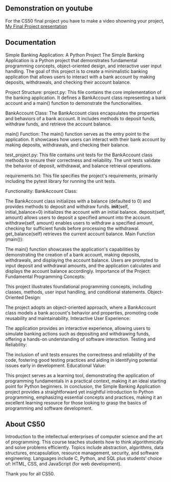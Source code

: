 

## Demonstration on youtube
For the CS50 final project you have to make a video showning your project,
[My Final Project presentation](https://youtu.be/iUY7jnqjS6A)

## Documentation
Simple Banking Application: A Python Project
The Simple Banking Application is a Python project that demonstrates fundamental programming concepts, object-oriented design, and interactive user input handling. The goal of this project is to create a minimalistic banking application that allows users to interact with a bank account by making deposits, withdrawals, and checking their account balance.

Project Structure:
project.py:
This file contains the core implementation of the banking application. It defines a BankAccount class representing a bank account and a main() function to demonstrate the functionalities.

BankAccount Class:
The BankAccount class encapsulates the properties and behaviors of a bank account. It includes methods to deposit funds, withdraw funds, and retrieve the account balance.

main() Function:
The main() function serves as the entry point to the application. It showcases how users can interact with their bank account by making deposits, withdrawals, and checking their balance.

test_project.py:
This file contains unit tests for the BankAccount class methods to ensure their correctness and reliability. The unit tests validate the behavior of deposit, withdrawal, and balance retrieval operations.

requirements.txt:
This file specifies the project's requirements, primarily including the pytest library for running the unit tests.

Functionality:
BankAccount Class:

The BankAccount class initializes with a balance (defaulted to 0) and provides methods to deposit and withdraw funds.
__init__(self, initial_balance=0) initializes the account with an initial balance.
deposit(self, amount) allows users to deposit a specified amount into the account.
withdraw(self, amount) enables users to withdraw a specified amount, checking for sufficient funds before processing the withdrawal.
get_balance(self) retrieves the current account balance.
Main Function (main()):

The main() function showcases the application's capabilities by demonstrating the creation of a bank account, making deposits, withdrawals, and displaying the account balance.
Users are prompted to input deposit and withdrawal amounts, and the application calculates and displays the account balance accordingly.
Importance of the Project:
Fundamental Programming Concepts:

This project illustrates foundational programming concepts, including classes, methods, user input handling, and conditional statements.
Object-Oriented Design:

The project adopts an object-oriented approach, where a BankAccount class models a bank account's behavior and properties, promoting code reusability and maintainability.
Interactive User Experience:

The application provides an interactive experience, allowing users to simulate banking actions such as depositing and withdrawing funds, offering a hands-on understanding of software interaction.
Testing and Reliability:

The inclusion of unit tests ensures the correctness and reliability of the code, fostering good testing practices and aiding in identifying potential issues early in development.
Educational Value:

This project serves as a learning tool, demonstrating the application of programming fundamentals in a practical context, making it an ideal starting point for Python beginners.
In conclusion, the Simple Banking Application project provides a straightforward yet insightful introduction to Python programming, emphasizing essential concepts and practices, making it an excellent learning resource for those looking to grasp the basics of programming and software development.

## About CS50


Introduction to the intellectual enterprises of computer science and the art of programming. This course teaches students how to think algorithmically and solve problems efficiently. Topics include abstraction, algorithms, data structures, encapsulation, resource management, security, and software engineering. Languages include C, Python, and SQL plus students’ choice of: HTML, CSS, and JavaScript (for web development).

Thank you for all CS50.

